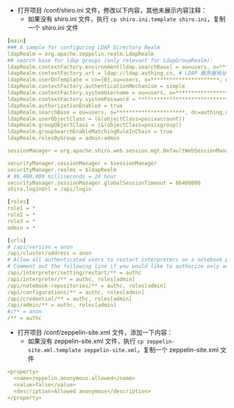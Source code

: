 <IntegrationDetailCard :title="`在 Zeppelin 中配置 LDAP`">

- 打开项目 /conf/shiro.ini 文件，修改以下内容，其他未展示内容注释：
    - 如果没有 shiro.ini 文件，执行 `cp shiro.ini.template shiro.ini`，复制一个 shiro.ini 文件

```yaml
[main]
### A sample for configuring LDAP Directory Realm
ldapRealm = org.apache.zeppelin.realm.LdapRealm
## search base for ldap groups (only relevant for LdapGroupRealm):
ldapRealm.contextFactory.environment[ldap.searchBase] = ou=users, o=**********************, dc=authing,dc=cn, # LDAP 服务器的登录用户名，从 Authing 中获取
ldapRealm.contextFactory.url = ldap://ldap.authing.cn, # LDAP 服务器地址，从 Authing 中获取
ldapRealm.userDnTemplate = cn={0},ou=users, o=**********************, dc=authing,dc=cn, # LDAP 服务器的登录用户名，从 Authing 中获取
ldapRealm.contextFactory.authenticationMechanism = simple
ldapRealm.contextFactory.systemUsername = ou=users, o=**********************, dc=authing,dc=cn, # LDAP 服务器的登录用户名，从 Authing 中获取
ldapRealm.contextFactory.systemPassword = ******************************, # 登录该 LDAP 服务器的密码，从 Authing 中获取
ldapRealm.authorizationEnabled = true
ldapRealm.searchBase = ou=users, o=**********************, dc=authing,dc=cn, # LDAP 服务器的登录用户名，从 Authing 中获取
ldapRealm.userObjectClass = (&(objectClass=posixaccount))
ldapRealm.groupObjectClass = (&(objectClass=posixgroup))
ldapRealm.groupSearchEnableMatchingRuleInChain = true
ldapRealm.rolesByGroup = admin:admin

sessionManager = org.apache.shiro.web.session.mgt.DefaultWebSessionManager

securityManager.sessionManager = $sessionManager
securityManager.realms = $ldapRealm
# 86,400,000 milliseconds = 24 hour
securityManager.sessionManager.globalSessionTimeout = 86400000
shiro.loginUrl = /api/login

[roles]
role1 = *
role2 = *
role3 = *
admin = *

[urls]
# /api/version = anon
/api/cluster/address = anon
# Allow all authenticated users to restart interpreters on a notebook page.
# Comment out the following line if you would like to authorize only admin users to restart interpreters.
/api/interpreter/setting/restart/** = authc
/api/interpreter/** = authc, roles[admin]
/api/notebook-repositories/** = authc, roles[admin]
/api/configurations/** = authc, roles[admin]
/api/credential/** = authc, roles[admin]
/api/admin/** = authc, roles[admin]
#/** = anon
/** = authc
```

- 打开项目 /conf/zeppelin-site.xml 文件，添加一下内容：
    - 如果没有 zeppelin-site.xml 文件，执行 `cp zeppelin-site.xml.template zeppelin-site.xml`，复制一个 zeppelin-site.xml 文件
```yaml
<property>
  <name>zeppelin.anonymous.allowed</name>
  <value>false</value>
  <description>Allowed anonymous</description>
</property>
```

</IntegrationDetailCard>